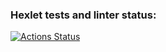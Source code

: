 ### Hexlet tests and linter status:
[![Actions Status](https://github.com/dimaevan/python-project-lvl4/workflows/hexlet-check/badge.svg)](https://github.com/dimaevan/python-project-lvl4/actions)
